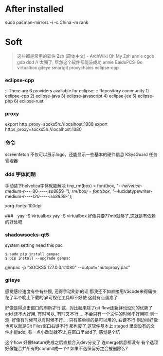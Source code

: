 
# After installed

sudo pacman-mirrors -i -c China -m rank

# Soft 
> 这些都是常用的软件
Zsh (简体中文) - ArchWiki
Oh My Zsh
annie
cgdb
gdb
ddd   // 太强了, 居然这个软件都能装成功
annie
BaiduPCS-Go
virtualbox
giteye
smartgit
proxychains
eclipse-cpp
### eclipse-cpp
:: There are 6 providers available for eclipse:
:: Repository community
    1) eclipse-cpp 2) eclipse-java 3) eclipse-javascript 4) eclipse-jee 5) eclipse-php 6) eclipse-rust 

### proxy
export http_proxy=socks5h://localhost:1080
export https_proxy=socks5h://localhost:1080


### 命令
screenfetch
不仅可以展示logo，还能显示一些基本的硬件信息
KSysGuard
任务管理器
### ddd 字体问题
手动装下helvetica字体就能解决
tiny_rm(box) = font(box, "-*-helvetica-medium-r-*-*-*-80-*-*-*-*-iso8859-*");
rm(box) = font(box, "-*-lucidatypewriter-medium-r-*-*-*-120-*-*-*-*-iso8859-*");

xorg-fonts-100dpi

###　yay -S virtualbox
yay -S virtualbox
好像只要77mb就够了,这就是有依赖的好处吧

### shadowsocks-qt5

system setting need this pac

```
$ sudo pip install genpac
$ pip install --upgrade genpac
```
genpac -p "SOCKS5 127.0.0.1:1080" --output="autoproxy.pac"



### giteye
感觉感应速度有些有些慢, 还得手动刷新的话
那我还不如直接用VScode来得痛快
花了半个晚上下载的git可视化工具却不好使
这就有点蛋疼了

好像是得点击窗口的刷新才行
这...对比起来除了git flow还新鲜也没别的优势了
add 还不大好用, 有时可以, 有时又不行....
不会只有一个文件的时候不好用吧
测一测, 好像有时候可以有时候不行....
只有菜单栏的是可以用的, 右键不行
侧边栏好像也可以就是Git Files窗口右键不行
那也废了,这软件基本上 
staged 里面没有的文件才能add, 
有一点小改动就不让,在窗口里add了, 
感觉是个坑

这个flow 好像feature完成之后直接合入dev分支了
连merge信息都没有
有个选项好像能合并所有的commit成一个?
如果不选保留分之会被删除么? 
